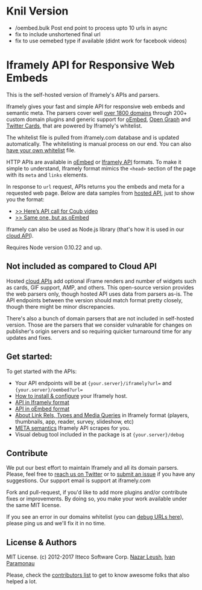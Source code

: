 # Knil Version
 - /oembed.bulk Post end point to process upto 10 urls in async
 - fix to include unshortened final url
 - fix to use oemebed type if available (didnt work for facebook videos)
 
# Iframely API for Responsive Web Embeds

This is the self-hosted version of Iframely's APIs and parsers. 

Iframely gives your fast and simple API for responsive web embeds and semantic meta. The parsers cover well [over 1800 domains](https://iframely.com/domains) through 200+ custom domain plugins and generic support for [oEmbed](http://oembed.com/), [Open Graph](http://ogp.me/) and [Twitter Cards](https://dev.twitter.com/docs/cards), that are powered by Iframely's whitelist. 

The whitelist file is pulled from iframely.com database and is updated automatically. The whitelisting is manual process on our end. You can also [have your own whitelist](https://iframely.com/docs/whitelist-format) file. 

HTTP APIs are available in [oEmbed](https://iframely.com/docs/oembed-api) or [Iframely API](https://iframely.com/docs/iframely-api) formats. To make it simple to understand, Iframely format mimics the `<head>` section of the page with its `meta` and `links` elements.

In response to `url` request, APIs returns you the embeds and meta for a requested web page. Below are data samples from [hosted API](https://iframely.com), just to show you the format:

- [>> Here’s API call for Coub video](http://iframe.ly/ACcM3Y.json)
- [>> Same one, but as oEmbed](http://iframe.ly/ACcM3Y.oembed)

Iframely can also be used as Node.js library (that's how it is used in our [cloud API](https://iframely.com)). 

Requires Node version 0.10.22 and up. 


## Not included as compared to Cloud API

Hosted [cloud APIs](https://iframely.com) add optional iFrame renders and number of widgets such as cards, GIF support, AMP, and others. This open-source version provides the web parsers only, though hosted API uses data from parsers as-is. The API endpoints between the version should match format pretty closely, though there might be minor discrepancies.

There's also a bunch of domain parsers that are not included in self-hosted version. Those are the parsers that we consider vulnarable for changes on publisher's origin servers and so requiring quicker turnaround time for any updates and fixes.


## Get started:

To get started with the APIs: 

 - Your API endpoints will be at `{your.server}/iframely?url=` and `{your.server}/oembed?url=`
 - [How to install & configure](https://iframely.com/docs/host) your Iframely host.  
 - [API in Iframely format](https://iframely.com/docs/iframely-api)
 - [API in oEmbed format](https://iframely.com/docs/oembed-api)
 - [About Link Rels, Types and Media Queries](https://iframely.com/docs/links) in Iframely format (players, thumbnails, app, reader, survey, slideshow, etc)
 - [META semantics](https://iframely.com/docs/meta) Iframely API scrapes for you.
 - Visual debug tool included in the package is at `{your.server}/debug`



## Contribute

We put our best effort to maintain Iframely and all its domain parsers. Please, feel free to [reach us on Twitter](http://twitter.com/iframely) or to [submit an issue](https://github.com/itteco/iframely/issues) if you have any suggestions. Our support email is support at iframely.com

Fork and pull-request, if you'd like to add more plugins and/or contribute fixes or improvements. By doing so, you make your work available under the same MIT license.

If you see an error in our domains whitelist (you can [debug URLs here](http://iframely.com/debug)), please ping us and we'll fix it in no time.


## License & Authors

MIT License. (c) 2012-2017 Itteco Software Corp. [Nazar Leush](https://github.com/nleush), [Ivan Paramonau](https://twitter.com/iparamonau)

Please, check the [contributors list](https://github.com/itteco/iframely/graphs/contributors) to get to know awesome folks that also helped a lot.

